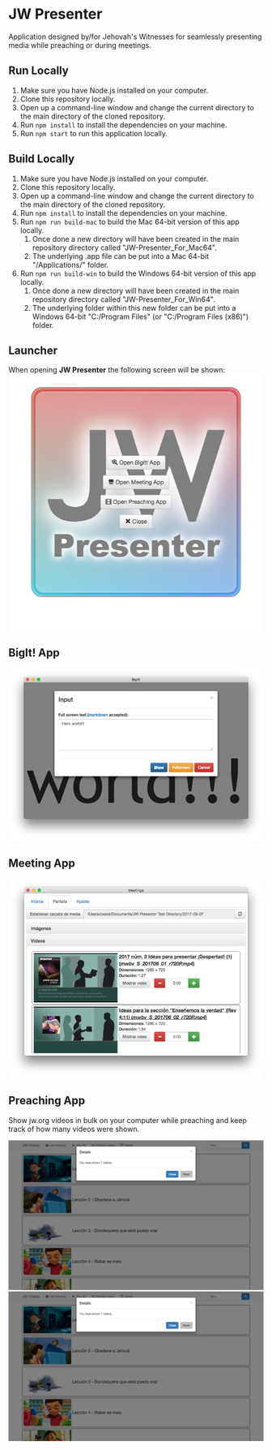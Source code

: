 # JW Presenter
Application designed by/for Jehovah's Witnesses for seamlessly presenting media while preaching or during meetings.

## Run Locally
1. Make sure you have Node.js installed on your computer.
1. Clone this repository locally.
1. Open up a command-line window and change the current directory to the main directory of the cloned repository.
1. Run `npm install` to install the dependencies on your machine.
1. Run `npm start` to run this application locally.

## Build Locally
1. Make sure you have Node.js installed on your computer.
1. Clone this repository locally.
1. Open up a command-line window and change the current directory to the main directory of the cloned repository.
1. Run `npm install` to install the dependencies on your machine.
1. Run `npm run build-mac` to build the Mac 64-bit version of this app locally.
   1. Once done a new directory will have been created in the main repository directory called "JW-Presenter_For_Mac64".
   1. The underlying .app file can be put into a Mac 64-bit "/Applications/" folder.
1. Run `npm run build-win` to build the Windows 64-bit version of this app locally.
   1. Once done a new directory will have been created in the main repository directory called "JW-Presenter_For_Win64".
   1. The underlying folder within this new folder can be put into a Windows 64-bit "C:/Program Files" (or "C:/Program Files (x86)") folder.

## Launcher
When opening **JW Presenter** the following screen will be shown:
![Launcher](/assets/screenshots/launcher.png?raw=true "Launcher")

## BigIt! App
![BigIt!](/assets/screenshots/big-it.png?raw=true "BigIt!")

## Meeting App
![Meeting App - Display Tab in Controller](/assets/screenshots/display.png?raw=true "Meeting App - Display Tab in Controller")

## Preaching App
Show jw.org videos in bulk on your computer while preaching and keep track of how many videos were shown.

![Filter on "Jehova"](/assets/screenshots/details-7-videos.png?raw=true "Filter on Jehova")
![Showing the details](/assets/screenshots/details-7-videos.png?raw=true "Showing the details")
